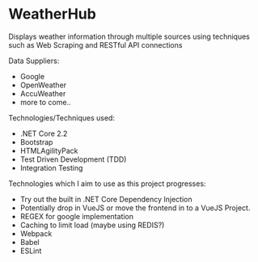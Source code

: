 # WeatherHub
Displays weather information through multiple sources using techniques such as Web Scraping and RESTful API connections

Data Suppliers: 
- Google
- OpenWeather 
- AccuWeather 
- more to come..

Technologies/Techniques used:

- .NET Core 2.2
- Bootstrap
- HTMLAgilityPack
- Test Driven Development (TDD)
- Integration Testing


Technologies which I aim to use as this project progresses:

- Try out the built in .NET Core Dependency Injection
- Potentially drop in VueJS or move the frontend in to a VueJS Project.
- REGEX for google implementation
- Caching to limit load (maybe using REDIS?)
- Webpack
- Babel
- ESLint
